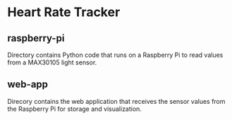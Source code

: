 # Heart Rate Tracker

## raspberry-pi

Directory contains Python code that runs on a Raspberry Pi to read values from a MAX30105 light sensor.

## web-app

Direcory contains the web application that receives the sensor values from the Raspberry Pi for storage and visualization.

